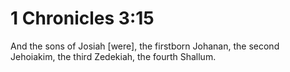 # 1 Chronicles 3:15

And the sons of Josiah [were], the firstborn Johanan, the second Jehoiakim, the third Zedekiah, the fourth Shallum.